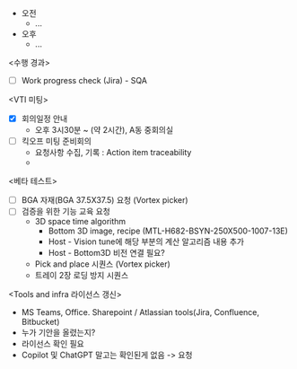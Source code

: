 - 오전
	- ...
- 오후
	- ...

<수행 경과>
- [ ] Work progress check (Jira) - SQA

<VTI 미팅>
- [x] 회의일정 안내
	- 오후 3시30분 ~  (약 2시간), A동 중회의실
- [ ] 킥오프 미팅 준비회의
	- 요청사항 수집, 기록 : Action item traceability
	- 

<베타 테스트>
- [ ] BGA 자재(BGA 37.5X37.5) 요청 (Vortex picker)
- [ ] 검증을 위한 기능 교육 요청
	- 3D space time algorithm
		- Bottom 3D image, recipe (MTL-H682-BSYN-250X500-1007-13E)
		- Host - Vision tune에 해당 부분의 계산 알고리즘 내용 추가
		- Host - Bottom3D 비전 연결 필요?
	- Pick and place 시퀀스 (Vortex picker)
	- 트레이 2장 로딩 방지 시퀀스

<Tools and infra 라이선스 갱신>
- MS Teams, Office. Sharepoint / Atlassian tools(Jira, Confluence, Bitbucket)
- 누가 기안을 올렸는지?
- 라이선스 확인 필요
- Copilot 및 ChatGPT 말고는 확인된게 없음 -> 요청